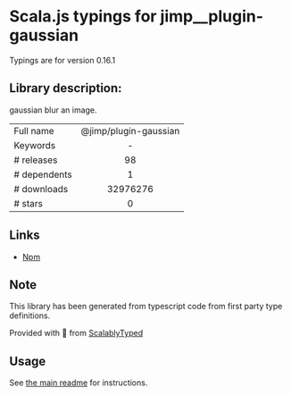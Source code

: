 
# Scala.js typings for jimp__plugin-gaussian

Typings are for version 0.16.1

## Library description:
gaussian blur an image.

|                    |                 |
| ------------------ | :-------------: |
| Full name          | @jimp/plugin-gaussian |
| Keywords           | - |
| # releases         | 98 |
| # dependents       | 1 |
| # downloads        | 32976276 |
| # stars            | 0 |

## Links
- [Npm](https://www.npmjs.com/package/%40jimp%2Fplugin-gaussian)
    


## Note
This library has been generated from typescript code from first party type definitions.

Provided with :purple_heart: from [ScalablyTyped](https://github.com/oyvindberg/ScalablyTyped)

## Usage
See [the main readme](../../readme.md) for instructions.


